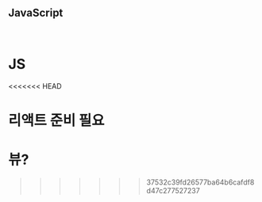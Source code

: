## JavaScript

<br>

# JS
<<<<<<< HEAD



리액트 준비 필요
=======
# 뷰?
>>>>>>> 37532c39fd26577ba64b6cafdf8d47c277527237
